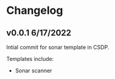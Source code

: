 # Changelog

## v0.0.1 6/17/2022

Intial commit for sonar template in CSDP. 

Templates include: 

* Sonar scanner
